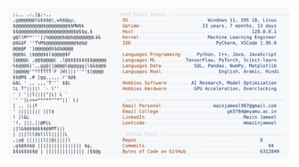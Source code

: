 <picture>
  <source srcset="https://raw.githubusercontent.com/mmazinjameel/mmazinjameel/main/dark_mode.svg?v=1750284595" media="(prefers-color-scheme: dark)">
  <img src="https://raw.githubusercontent.com/mmazinjameel/mmazinjameel/main/light_mode.svg?v=1750284595">
</picture>

